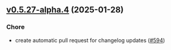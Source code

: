
<a name="v0.5.27-alpha.4"></a>

## [v0.5.27-alpha.4](https://github.com/openhotel/openhotel/compare/v0.5.27-alpha.3...v0.5.27-alpha.4) (2025-01-28)

### Chore

- create automatic pull request for changelog updates ([#594](https://github.com/openhotel/openhotel/issues/594))
  
  